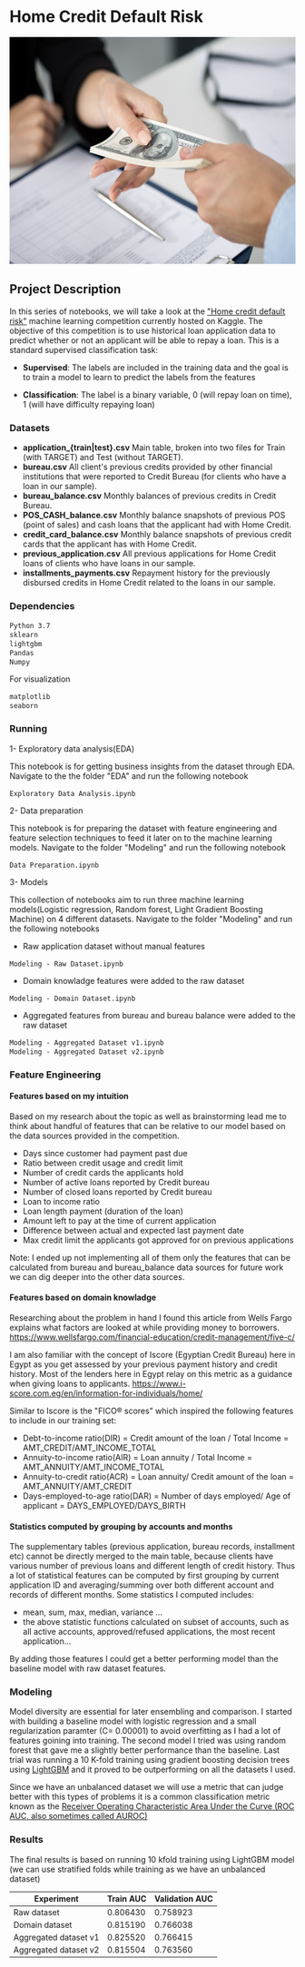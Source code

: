 # Home Credit Default Risk

<img src="https://github.com/HebaAladdin/Kaggle-home-credit-risk/blob/main/loan.jpg" alt="loan" width="600" height="400"/>

## Project Description
In this series of notebooks, we will take a look at the ["Home credit default risk"](https://www.kaggle.com/c/home-credit-default-risk#description) machine learning competition currently hosted on Kaggle. The objective of this competition is to use historical loan application data to predict whether or not an applicant will be able to repay a loan. This is a standard supervised classification task:

* **Supervised**: The labels are included in the training data and the goal is to train a model to learn to predict the labels from the features

* **Classification**: The label is a binary variable, 0 (will repay loan on time), 1 (will have difficulty repaying loan)


### Datasets
* **application_{train|test}.csv**
Main table, broken into two files for Train (with TARGET) and Test (without TARGET).
* **bureau.csv**
All client's previous credits provided by other financial institutions that were reported to Credit Bureau (for clients who have a loan in our sample).
* **bureau_balance.csv**
Monthly balances of previous credits in Credit Bureau.
* **POS_CASH_balance.csv**
Monthly balance snapshots of previous POS (point of sales) and cash loans that the applicant had with Home Credit.
* **credit_card_balance.csv**
Monthly balance snapshots of previous credit cards that the applicant has with Home Credit.
* **previous_application.csv**
All previous applications for Home Credit loans of clients who have loans in our sample.
* **installments_payments.csv**
Repayment history for the previously disbursed credits in Home Credit related to the loans in our sample.

### Dependencies

```
Python 3.7 
sklearn
lightgbm
Pandas
Numpy
```

For visualization

```
matplotlib
seaborn
```

### Running

1- Exploratory data analysis(EDA)

This notebook is for getting business insights from the dataset through EDA. Navigate to the the folder "EDA" and run the following notebook
```
Exploratory Data Analysis.ipynb
```

2- Data preparation

This notebook is for preparing the dataset with feature engineering and feature selection techniques to feed it later on to the machine learning models. Navigate to the folder "Modeling" and run the following notebook
```
Data Preparation.ipynb
```

3- Models

This collection of notebooks aim to run three machine learning models(Logistic regression, Random forest, Light Gradient Boosting Machine) on 4 different datasets. Navigate to the folder "Modeling" and run the following notebooks 

   - Raw application dataset without manual features

```
Modeling - Raw Dataset.ipynb
```
   - Domain knowladge features were added to the raw dataset
   
```
Modeling - Domain Dataset.ipynb
```
   - Aggregated features from bureau and bureau balance were added to the raw dataset
   
```
Modeling - Aggregated Dataset v1.ipynb
Modeling - Aggregated Dataset v2.ipynb
```


### Feature Engineering

#### Features based on my intuition
Based on my research about the topic as well as brainstorming lead me to think about handful of features that can be relative to our model based on the data sources provided in the competition. 

* Days since customer had payment past due
* Ratio between credit usage and credit limit
* Number of credit cards the applicants hold
* Number of active loans reported by Credit bureau
* Number of closed loans reported by Credit bureau
* Loan to income ratio
* Loan length payment (duration of the loan)
* Amount left to pay at the time of current application
* Difference between actual and expected last payment date
* Max credit limit the applicants got approved for on previous applications

Note: I ended up not implementing all of them only the features that can be calculated from bureau and bureau_balance data sources for future work we can dig deeper into the other data sources.

#### Features based on domain knowladge
Researching about the problem in hand I found this article from Wells Fargo explains what factors are looked at while providing money to borrowers. https://www.wellsfargo.com/financial-education/credit-management/five-c/

I am also familiar with the concept of Iscore (Egyptian Credit Bureau) here in Egypt as you get assessed by your previous payment history and credit history. Most of the lenders here in Egypt relay on this metric as a guidance when giving loans to applicants. https://www.i-score.com.eg/en/information-for-individuals/home/

Similar to Iscore is the "FICO® scores" which inspired the following features to include in our training set:

- Debt-to-income ratio(DIR) = Credit amount of the loan / Total Income = AMT_CREDIT/AMT_INCOME_TOTAL
- Annuity-to-income ratio(AIR) = Loan annuity / Total Income = AMT_ANNUITY/AMT_INCOME_TOTAL
- Annuity-to-credit ratio(ACR) = Loan annuity/ Credit amount of the loan = AMT_ANNUITY/AMT_CREDIT
- Days-employed-to-age ratio(DAR) = Number of days employed/ Age of applicant = DAYS_EMPLOYED/DAYS_BIRTH


#### Statistics computed by grouping by accounts and months
The supplementary tables (previous application, bureau records, installment etc) cannot be directly merged to the main table, because clients have various number of previous loans and different length of credit history. Thus a lot of statistical features can be computed by first grouping by current application ID and averaging/summing over both different account and records of different months. Some statistics I computed includes:
* mean, sum, max, median, variance ...
* the above statistic functions calculated on subset of accounts, such as all active accounts, approved/refused applications, the most recent application...

By adding those features I could get a better performing model than the baseline model with raw dataset features.

### Modeling
Model diversity are essential for later ensembling and comparison. I started with building a baseline model with logistic regression and a small regularization paramter (C= 0.00001) to avoid overfitting as I had a lot of features goining into training. The second model I tried was using random forest that gave me a slightly better performance than the baseline. Last trial was running a 10 K-fold training using gradient boosting decision trees using [LightGBM](https://lightgbm.readthedocs.io/en/latest/) and it proved to be outperforming on all the datasets I used.

Since we have an unbalanced dataset we will use a metric that can judge better with this types of problems it is a common classification metric known as the [Receiver Operating Characteristic Area Under the Curve (ROC AUC, also sometimes called AUROC)](https://stats.stackexchange.com/questions/132777/what-does-auc-stand-for-and-what-is-it)

### Results
The final results is based on running 10 kfold training using LightGBM model (we can use stratified folds while training as we have an unbalanced dataset)

|  Experiment | Train AUC  | Validation AUC  | 
| ------------ | ------------ | ------------ |
| Raw dataset  |  0.806430 | 0.758923 |
| Domain dataset  | 0.815190 | 0.766038  |
| Aggregated dataset v1  | 0.825520 | 0.766415  | 
|Aggregated dataset v2 | 0.815504 | 0.763560 | 

